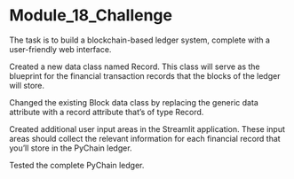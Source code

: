 # Module_18_Challenge

The task is to build a blockchain-based ledger system, complete with a user-friendly web interface.


Created a new data class named Record. This class will serve as the blueprint for the financial transaction records that the blocks of the ledger 
will store.

Changed the existing Block data class by replacing the generic data attribute with a record attribute that’s of type Record.

Created additional user input areas in the Streamlit application. These input areas should collect the relevant information for each financial 
record that you’ll store in the PyChain ledger.

Tested the complete PyChain ledger.
